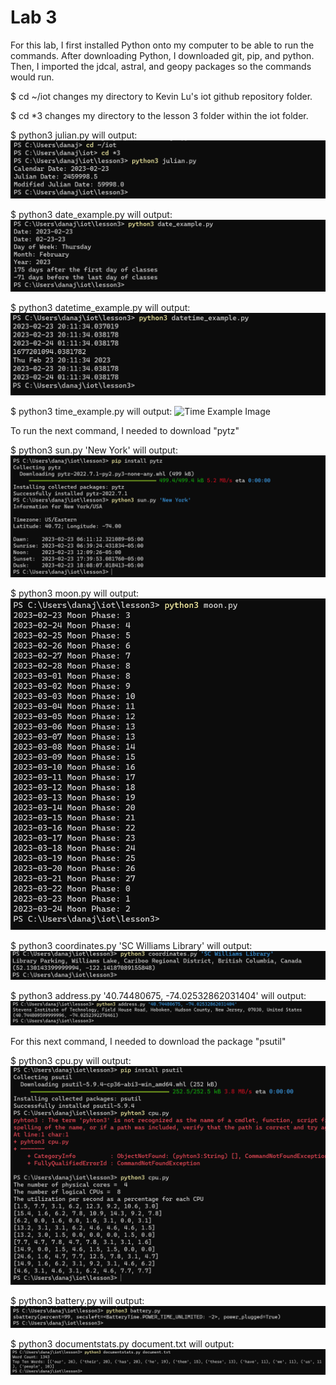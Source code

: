# Lab 3

For this lab, I first installed Python onto my computer to be able to run the commands. 
After downloading Python, I downloaded git, pip, and python. 
Then, I imported the jdcal, astral, and geopy packages so the commands would run. 

$ cd ~/iot changes my directory to Kevin Lu's iot github repository folder.

$ cd *3 changes my directory to the lesson 3 folder within the iot folder.

$ python3 julian.py will output:
![Julian Image](julian.py.png)



$ python3 date_example.py will output:
![Date Example Image](date_example.py.png)


$ python3 datetime_example.py will output:
![Date Time Example Image](datetime_example.py.png)


$ python3 time_example.py will output:
![Time Example Image](time_example.py.png)


To run the next command, I needed to download "pytz"

$ python3 sun.py 'New York' will output:
![Sun Image](sun.py.png)



$ python3 moon.py will output:
![Moon image](moon.py.png)



$ python3 coordinates.py 'SC Williams Library' will output:
![Coordinates Image](coord.py.png)



$ python3 address.py '40.74480675, -74.02532862031404' will output:
![Address Image](address.py.png)



For this next command, I needed to download the package "psutil"

$ python3 cpu.py will output:
![Cpu Image](cpu.py.png)



$ python3 battery.py will output:
![Battery Image](battery.py.png)



$ python3 documentstats.py document.txt will output:
![Doc Image](documents.py.png)



